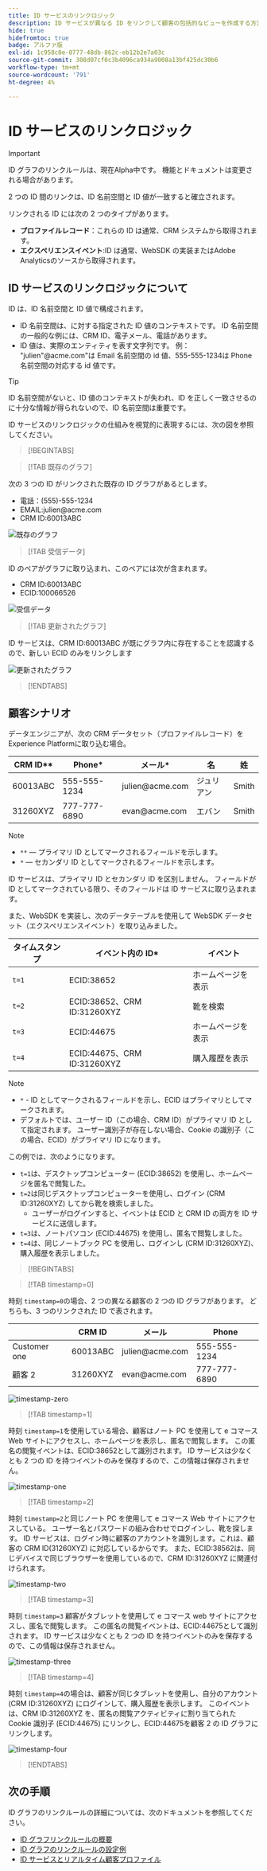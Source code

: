```yaml
---
title: ID サービスのリンクロジック
description: ID サービスが異なる ID をリンクして顧客の包括的なビューを作成する方法について説明します。
hide: true
hidefromtoc: true
badge: アルファ版
exl-id: 1c958c0e-0777-48db-862c-eb12b2e7a03c
source-git-commit: 308d07cf0c3b4096ca934a9008a13bf425dc30b6
workflow-type: tm+mt
source-wordcount: '791'
ht-degree: 4%

---
```


# ID サービスのリンクロジック

>[!IMPORTANT]
>
>ID グラフのリンクルールは、現在Alpha中です。 機能とドキュメントは変更される場合があります。

2 つの ID 間のリンクは、ID 名前空間と ID 値が一致すると確立されます。

リンクされる ID には次の 2 つのタイプがあります。

* **プロファイルレコード**：これらの ID は通常、CRM システムから取得されます。
* **エクスペリエンスイベント**:ID は通常、WebSDK の実装またはAdobe Analyticsのソースから取得されます。

## ID サービスのリンクロジックについて

ID は、ID 名前空間と ID 値で構成されます。

* ID 名前空間は、に対する指定された ID 値のコンテキストです。 ID 名前空間の一般的な例には、CRM ID、電子メール、電話があります。
* ID 値は、実際のエンティティを表す文字列です。 例： &quot;julien&quot;<span>@acme.com&quot;は Email 名前空間の id 値、555-555-1234は Phone 名前空間の対応する id 値です。

>[!TIP]
>
>ID 名前空間がないと、ID 値のコンテキストが失われ、ID を正しく一致させるのに十分な情報が得られないので、ID 名前空間は重要です。

ID サービスのリンクロジックの仕組みを視覚的に表現するには、次の図を参照してください。

>[!BEGINTABS]

>[!TAB 既存のグラフ]

次の 3 つの ID がリンクされた既存の ID グラフがあるとします。

* 電話：(555)-555-1234
* EMAIL:julien<span>@acme.com
* CRM ID:60013ABC

![既存のグラフ](../images/identity-settings/existing-graph.png)

>[!TAB 受信データ]

ID のペアがグラフに取り込まれ、このペアには次が含まれます。

* CRM ID:60013ABC
* ECID:100066526

![受信データ](../images/identity-settings/incoming-data.png)

>[!TAB 更新されたグラフ]

ID サービスは、CRM ID:60013ABC が既にグラフ内に存在することを認識するので、新しい ECID のみをリンクします

![更新されたグラフ](../images/identity-settings/updated-graph.png)

>[!ENDTABS]

## 顧客シナリオ

データエンジニアが、次の CRM データセット（プロファイルレコード）をExperience Platformに取り込む場合。

| CRM ID** | Phone* | メール* | 名 | 姓 |
| --- | --- | --- | --- | --- |
| 60013ABC | 555-555-1234 | julien<span>@acme.com | ジュリアン | Smith |
| 31260XYZ | 777-777-6890 | evan<span>@acme.com | エバン | Smith |

>[!NOTE]
>
>* `**`  — プライマリ ID としてマークされるフィールドを示します。
>* `*`  — セカンダリ ID としてマークされるフィールドを示します。
>
>ID サービスは、プライマリ ID とセカンダリ ID を区別しません。 フィールドが ID としてマークされている限り、そのフィールドは ID サービスに取り込まれます。

また、WebSDK を実装し、次のデータテーブルを使用して WebSDK データセット（エクスペリエンスイベント）を取り込みました。

| タイムスタンプ | イベント内の ID* | イベント |
| --- | --- | --- |
| `t=1` | ECID:38652 | ホームページを表示 |
| `t=2` | ECID:38652、CRM ID:31260XYZ | 靴を検索 |
| `t=3` | ECID:44675 | ホームページを表示 |
| `t=4` | ECID:44675、CRM ID:31260XYZ | 購入履歴を表示 |

>[!NOTE]
>
>* `*` - ID としてマークされるフィールドを示し、ECID はプライマリとしてマークされます。
>* デフォルトでは、ユーザー ID（この場合、CRM ID）がプライマリ ID として指定されます。 ユーザー識別子が存在しない場合、Cookie の識別子（この場合、ECID）がプライマリ ID になります。

この例では、次のようになります。

* `t=1`は、デスクトップコンピューター (ECID:38652) を使用し、ホームページを匿名で閲覧した。
* `t=2`は同じデスクトップコンピューターを使用し、ログイン (CRM ID:31260XYZ) してから靴を検索しました。
   * ユーザーがログインすると、イベントは ECID と CRM ID の両方を ID サービスに送信します。
* `t=3`は、ノートパソコン (ECID:44675) を使用し、匿名で閲覧しました。
* `t=4`は、同じノートブック PC を使用し、ログインし (CRM ID:31260XYZ)、購入履歴を表示しました。


>[!BEGINTABS]

>[!TAB timestamp=0]

時刻 `timestamp=0`の場合、2 つの異なる顧客の 2 つの ID グラフがあります。 どちらも、3 つのリンクされた ID で表されます。

| | CRM ID | メール | Phone |
| --- | --- | --- | --- |
| Customer one | 60013ABC | julien<span>@acme.com | 555-555-1234 |
| 顧客 2 | 31260XYZ | evan<span>@acme.com | 777-777-6890 |

![timestamp-zero](../images/identity-settings/timestamp-zero.png)

>[!TAB timestamp=1]

時刻 `timestamp=1`を使用している場合、顧客はノート PC を使用して e コマース Web サイトにアクセスし、ホームページを表示し、匿名で閲覧します。 この匿名の閲覧イベントは、ECID:38652として識別されます。 ID サービスは少なくとも 2 つの ID を持つイベントのみを保存するので、この情報は保存されません。

![timestamp-one](../images/identity-settings/timestamp-one.png)

>[!TAB timestamp=2]

時刻 `timestamp=2`と同じノート PC を使用して e コマース Web サイトにアクセスしている。 ユーザー名とパスワードの組み合わせでログインし、靴を探します。 ID サービスは、ログイン時に顧客のアカウントを識別します。これは、顧客の CRM ID(31260XYZ) に対応しているからです。 また、ECID:38562は、同じデバイスで同じブラウザーを使用しているので、CRM ID:31260XYZ に関連付けられます。

![timestamp-two](../images/identity-settings/timestamp-two.png)

>[!TAB timestamp=3]

時刻 `timestamp=3` 顧客がタブレットを使用して e コマース web サイトにアクセスし、匿名で閲覧します。 この匿名の閲覧イベントは、ECID:44675として識別されます。 ID サービスは少なくとも 2 つの ID を持つイベントのみを保存するので、この情報は保存されません。

![timestamp-three](../images/identity-settings/timestamp-three.png)

>[!TAB timestamp=4]

時刻 `timestamp=4`の場合は、顧客が同じタブレットを使用し、自分のアカウント (CRM ID:31260XYZ) にログインして、購入履歴を表示します。 このイベントは、CRM ID:31260XYZ を、匿名の閲覧アクティビティに割り当てられた Cookie 識別子 (ECID:44675) にリンクし、ECID:44675を顧客 2 の ID グラフにリンクします。

![timestamp-four](../images/identity-settings/timestamp-four.png)

>[!ENDTABS]

## 次の手順

ID グラフのリンクルールの詳細については、次のドキュメントを参照してください。

* [ID グラフリンクルールの概要](./overview.md)
* [ID グラフのリンクルールの設定例](./example-scenarios.md)
* [ID サービスとリアルタイム顧客プロファイル](identity-and-profile.md)
